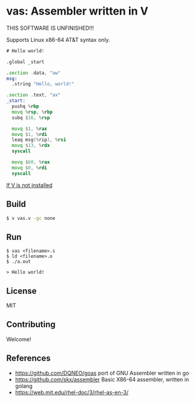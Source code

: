 
# vas: Assembler written in V

THIS SOFTWARE IS UNFINISHED!!!

Supports Linux x86-64 AT&T syntax only.

```asm
# Hello world!

.global _start

.section .data, "aw"
msg:
  .string "Hello, world!"

.section .text, "ax"
_start:
  pushq %rbp
  movq %rsp, %rbp
  subq $16, %rsp

  movq $1, %rax
  movq $1, %rdi
  leaq msg(%rip), %rsi
  movq $13, %rdx
  syscall

  movq $60, %rax
  movq $0, %rdi
  syscall


```

[If V is not installed](https://github.com/vlang/v)

## Build

```sh
$ v vas.v -gc none
```

## Run
```
$ vas <filename>.s
$ ld <filename>.o
$ ./a.out

> Hello world!
```

## License
MIT

## Contributing
Welcome!

## References
- https://github.com/DQNEO/goas port of GNU Assembler written in go
- https://github.com/skx/assembler Basic X86-64 assembler, written in golang
- https://web.mit.edu/rhel-doc/3/rhel-as-en-3/ 

